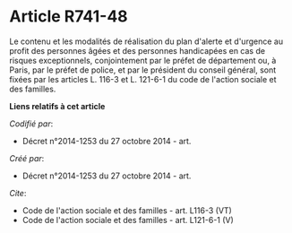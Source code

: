 # Article R741-48

Le contenu et les modalités de réalisation du plan d'alerte et d'urgence au profit des personnes âgées et des personnes
handicapées en cas de risques exceptionnels, conjointement par le préfet de département ou, à Paris, par le préfet de police,
et par le président du conseil général, sont fixées par les articles L. 116-3 et L. 121-6-1 du code de l'action sociale et
des familles.

**Liens relatifs à cet article**

_Codifié par_:

  - Décret n°2014-1253 du 27 octobre 2014 - art.

_Créé par_:

  - Décret n°2014-1253 du 27 octobre 2014 - art.

_Cite_:

  - Code de l'action sociale et des familles - art. L116-3 (VT)
  - Code de l'action sociale et des familles - art. L121-6-1 (V)
